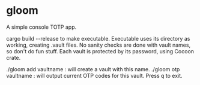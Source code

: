 # gloom

A simple console TOTP app.

cargo build --release to make executable.
Executable uses its directory as working, creating .vault files. No sanity checks are done with vault names, so don't do fun stuff.
Each vault is protected by its password, using Cocoon crate.

./gloom add vaultname : will create a vault with this name.
./gloom otp vaultname : will output current OTP codes for this vault. Press q to exit.
